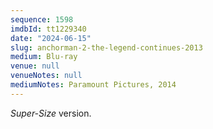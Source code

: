 ```yaml
---
sequence: 1598
imdbId: tt1229340
date: "2024-06-15"
slug: anchorman-2-the-legend-continues-2013
medium: Blu-ray
venue: null
venueNotes: null
mediumNotes: Paramount Pictures, 2014
---
```


_Super-Size_ version.
